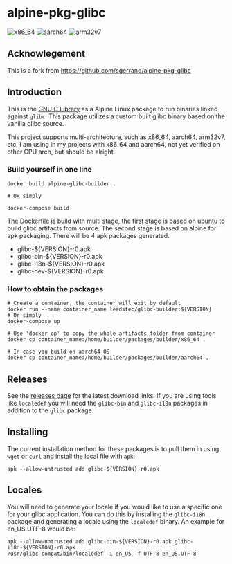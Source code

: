 # alpine-pkg-glibc

![x86_64](https://img.shields.io/badge/x86__64-supported-brightgreen.svg)
![aarch64](https://img.shields.io/badge/aarch64-supported-brightgreen.svg)
![arm32v7](https://img.shields.io/badge/arm32v7-supported-brightgreen.svg)

## Acknowlegement

This is a fork from https://github.com/sgerrand/alpine-pkg-glibc

## Introduction

This is the [GNU C Library](https://gnu.org/software/libc/) as a Alpine Linux package to run binaries linked against `glibc`. This package utilizes a custom built glibc binary based on the vanilla glibc source. 

This project supports multi-architecture, such as x86_64, aarch64, arm32v7, etc, I am using in my projects with x86_64 and aarch64, not yet verified on other CPU arch, but should be alright. 

### Build yourself in one line

    docker build alpine-glibc-builder .
    
    # OR simply
    
    docker-compose build

The Dockerfile is build with multi stage, the first stage is based on ubuntu to build glibc artifacts from source. The second stage is based on alpine for apk packaging. There will be 4 apk packages generated.

- glibc-${VERSION}-r0.apk
- glibc-bin-${VERSION}-r0.apk
- glibc-i18n-${VERSION}-r0.apk
- glibc-dev-${VERSION}-r0.apk

### How to obtain the packages

    # Create a container, the container will exit by default
    docker run --name container_name leadstec/glibc-builder:${VERSION}
    # Or simply
    docker-compose up

    # Use 'docker cp' to copy the whole artifacts folder from container
    docker cp container_name:/home/builder/packages/builder/x86_64 .

    # In case you build on aarch64 OS
    docker cp container_name:/home/builder/packages/builder/aarch64 .

## Releases

See the [releases page](https://github.com/puxos/alpine-pkg-glibc/releases) for the latest download links. If you are using tools like `localedef` you will need the `glibc-bin` and `glibc-i18n` packages in addition to the `glibc` package.

## Installing

The current installation method for these packages is to pull them in using `wget` or `curl` and install the local file with `apk`:

    apk --allow-untrusted add glibc-${VERSION}-r0.apk

## Locales

You will need to generate your locale if you would like to use a specific one for your glibc application. You can do this by installing the `glibc-i18n` package and generating a locale using the `localedef` binary. An example for en_US.UTF-8 would be:

    apk --allow-untrusted add glibc-bin-${VERSION}-r0.apk glibc-i18n-${VERSION}-r0.apk
    /usr/glibc-compat/bin/localedef -i en_US -f UTF-8 en_US.UTF-8
